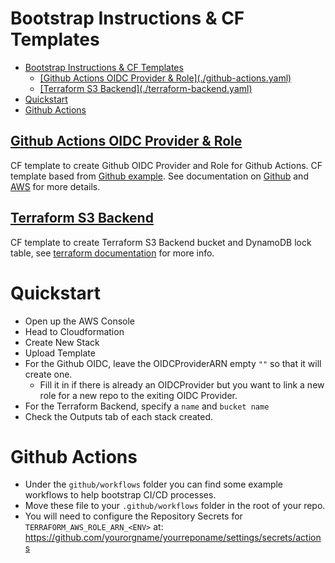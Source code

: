 # Bootstrap Instructions & CF Templates

<!--TOC-->

- [Bootstrap Instructions & CF Templates](#bootstrap-instructions--cf-templates)
  - [\[Github Actions OIDC Provider & Role\](./github-actions.yaml)](#github-actions-oidc-provider--rolegithub-actionsyaml)
  - [\[Terraform S3 Backend\](./terraform-backend.yaml)](#terraform-s3-backendterraform-backendyaml)
- [Quickstart](#quickstart)
- [Github Actions](#github-actions)

<!--TOC-->

## [Github Actions OIDC Provider & Role](./github-actions.yaml)

CF template to create Github OIDC Provider and Role for Github Actions. CF template based from [Github example](https://github.com/aws-actions/configure-aws-credentials/tree/main/examples/federated-setup). See documentation on [Github](https://docs.github.com/en/actions/deployment/security-hardening-your-deployments/configuring-openid-connect-in-amazon-web-services) and [AWS](https://aws.amazon.com/blogs/security/use-iam-roles-to-connect-github-actions-to-actions-in-aws/) for more details.

## [Terraform S3 Backend](./terraform-backend.yaml)

CF template to create Terraform S3 Backend bucket and DynamoDB lock table, see [terraform documentation](https://developer.hashicorp.com/terraform/language/settings/backends/s3) for more info.


# Quickstart

- Open up the AWS Console 
- Head to Cloudformation
- Create New Stack
- Upload Template
- For the Github OIDC, leave the OIDCProviderARN empty `""` so that it will create one. 
    - Fill it in if there is already an OIDCProvider but you want to link a new role for a new repo to the exiting OIDC Provider.
- For the Terraform Backend, specify a `name` and `bucket name`
- Check the Outputs tab of each stack created.

# Github Actions

- Under the `github/workflows` folder you can find some example workflows to help bootstrap CI/CD processes.
- Move these file to your `.github/workflows` folder in the root of your repo.
- You will need to configure the Repository Secrets for `TERRAFORM_AWS_ROLE_ARN_<ENV>` at: https://github.com/yourorgname/yourreponame/settings/secrets/actions

